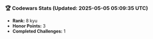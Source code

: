 ### 🏆 Codewars Stats (Updated: 2025-05-05 05:09:35 UTC)

- **Rank:** 8 kyu
- **Honor Points:** 3
- **Completed Challenges:** 1

